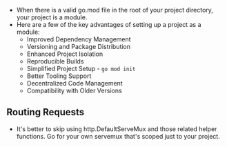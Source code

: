 - When there is a valid go.mod file in the root of your project directory, your project is a
  module.
- Here are a few of the key advantages of setting up a project as a module:
  - Improved Dependency Management
  - Versioning and Package Distribution
  - Enhanced Project Isolation
  - Reproducible Builds
  - Simplified Project Setup - `go mod init`
  - Better Tooling Support
  - Decentralized Code Management
  - Compatibility with Older Versions

## Routing Requests

- It's better to skip using http.DefaultServeMux and those related helper functions. Go for your own servemux that's scoped just to your project.
